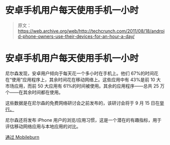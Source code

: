 # 安卓手机用户每天使用手机一小时 

> 原文：<https://web.archive.org/web/http://techcrunch.com/2011/08/18/android-phone-owners-use-their-devices-for-an-hour-a-day/>

# 安卓手机用户每天使用手机一小时

尼尔森发现，安卓用户倾向于每天花一个多小时在手机上。他们 67%的时间花在“使用”应用程序上，其余时间花在移动网络上。这些应用中有 43%是前 10 大市场应用，而前 50 大应用有 61%的时间被使用。其余的应用程序——总共 25 万个——在其余时间都在使用。

这些数据是在尼尔森的免费网络研讨会之前发布的，该研讨会将于 9 月 15 日在[举行。](https://web.archive.org/web/20230203135349/https://www106.livemeeting.com/lrs/8000012213/Registration.aspx?pageName=4n2vl346z35kgp8b)

尼尔森还将发布 iPhone 用户的浏览/应用习惯，这是一个潜在的有趣指标，用于评估移动网络应用与本地应用的对比。

[通过 Mobileburn](https://web.archive.org/web/20230203135349/http://www.mobileburn.com/news.jsp?Id=16263)